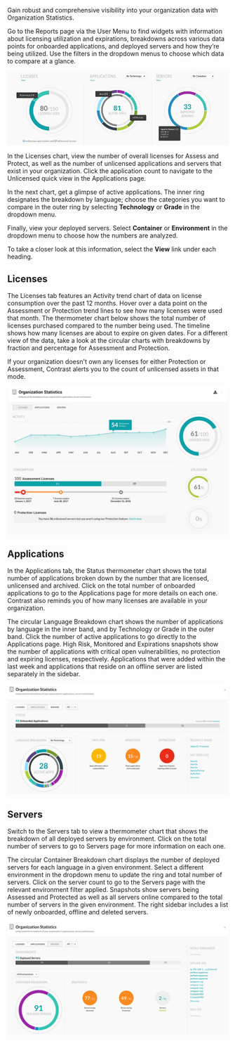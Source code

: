 <!--
title: "Organization Statistics"
description: "Overview of organization statistics charts"
tags: "TeamServer licenses applications servers organizations report"
-->

Gain robust and comprehensive visibility into your organization data with Organization Statistics.


Go to the Reports page via the User Menu to find widgets with information about licensing utilization and expirations, breakdowns across various data points for onboarded applications, and deployed servers and how they’re being utilized. Use the filters in the dropdown menus to choose which data to compare at a glance.

<a href="assets/images/org-stats-reports-page.png" rel="lightbox" title="Organization statistics on Reports page"><img class="thumbnail" src="assets/images/org-stats-reports-page.png"/></a>

In the Licenses chart, view the number of overall licenses for Assess and Protect, as well as the number of unlicensed applications and servers that exist in your organization. Click the application count to navigate to the Unlicensed quick view in the Applications page. 

In the next chart, get a glimpse of active applications. The inner ring designates the breakdown by language; choose the categories you want to compare in the outer ring by selecting **Technology** or **Grade** in the dropdown menu. 

Finally, view your deployed servers. Select **Container** or **Environment** in the dropdown menu to choose how the numbers are analyzed. 

To take a closer look at this information, select the **View** link under each heading. 

## Licenses

The Licenses tab features an Activity trend chart of data on license consumption over the past 12 months. Hover over a data point on the Assessment or Protection trend lines to see how many licenses were used that month. The thermometer chart below shows the total number of licenses purchased compared to the number being used. The timeline shows how many licenses are about to expire on given dates. For a different view of the data, take a look at the circular charts with breakdowns by fraction and percentage for Assessment and Protection. 

If your organization doesn't own any licenses for either Protection or Assessment, Contrast alerts you to the count of unlicensed assets in that mode.

<a href="assets/images/org-stats-licenses.png" rel="lightbox" title="Organization statistics for licenses"><img class="thumbnail" src="assets/images/org-stats-licenses.png"/></a>

## Applications

In the Applications tab, the Status thermometer chart shows the total number of applications broken down by the number that are licensed, unlicensed and archived. Click on the total number of onboarded applications to go to the Applications page for more details on each one. Contrast also reminds you of how many licenses are available in your organization. 

The circular Language Breakdown chart shows the number of applications by language in the inner band, and by Technology or Grade in the outer band. Click the number of active applications to go directly to the Applications page. High Risk, Monitored and Expirations snapshots show the number of applications with critical open vulnerabilities, no protection and expiring licenses, respectively. Applications that were added within the last week and applications that reside on an offline server are listed separately in the sidebar. 

<a href="assets/images/org-stats-applications.png" rel="lightbox" title="Organization statistics for applications"><img class="thumbnail" src="assets/images/org-stats-applications.png"/></a>

## Servers  

Switch to the Servers tab to view a thermometer chart that shows the breakdown of all deployed servers by environment. Click on the total number of servers to go to Servers page for more information on each one. 

The circular Container Breakdown chart displays the number of deployed servers for each language in a given environment. Select a different environment in the dropdown menu to update the ring and total number of servers. Click on the server count to go to the Servers page with the relevant environment filter applied. Snapshots show servers being Assessed and Protected as well as all servers online compared to the total number of servers in the given environment. The right sidebar includes a list of newly onboarded, offline and deleted servers. 

<a href="assets/images/org-stats-servers.png" rel="lightbox" title="Organization statistics for applications"><img class="thumbnail" src="assets/images/org-stats-servers.png"/></a>



